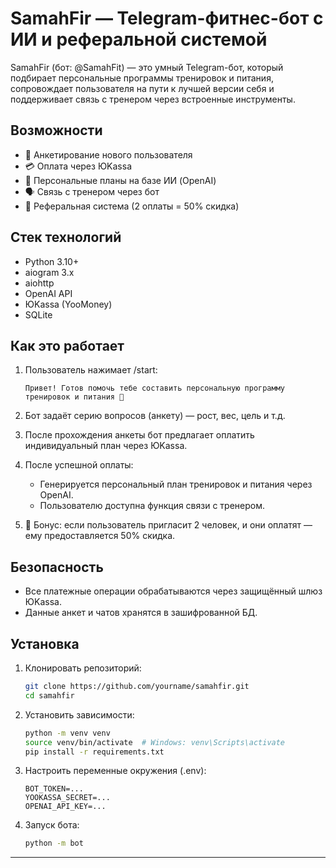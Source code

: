 # SamahFir — Telegram-фитнес-бот с ИИ и реферальной системой

SamahFir (бот: @SamahFit) — это умный Telegram-бот, который подбирает персональные программы тренировок и питания, сопровождает пользователя на пути к лучшей версии себя и поддерживает связь с тренером через встроенные инструменты.

## Возможности

- 📲 Анкетирование нового пользователя
- 💳 Оплата через ЮKassa
- 🧠 Персональные планы на базе ИИ (OpenAI)
- 🗣️ Связь с тренером через бот
- 👥 Реферальная система (2 оплаты = 50% скидка)

## Стек технологий

- Python 3.10+
- aiogram 3.x
- aiohttp
- OpenAI API
- ЮKassa (YooMoney)
- SQLite

## Как это работает

1. Пользователь нажимает /start:

   ```
   Привет! Готов помочь тебе составить персональную программу тренировок и питания 💪
   ```
2. Бот задаёт серию вопросов (анкету) — рост, вес, цель и т.д.
3. После прохождения анкеты бот предлагает оплатить индивидуальный план через ЮKassa.
4. После успешной оплаты:

   - Генерируется персональный план тренировок и питания через OpenAI.
   - Пользователю доступна функция связи с тренером.
5. 📢 Бонус: если пользователь пригласит 2 человек, и они оплатят — ему предоставляется 50% скидка.

## Безопасность

- Все платежные операции обрабатываются через защищённый шлюз ЮKassa.
- Данные анкет и чатов хранятся в зашифрованной БД.

## Установка

1. Клонировать репозиторий:

   ```bash
   git clone https://github.com/yourname/samahfir.git
   cd samahfir
   ```
2. Установить зависимости:

   ```bash
   python -m venv venv
   source venv/bin/activate  # Windows: venv\Scripts\activate
   pip install -r requirements.txt
   ```
3. Настроить переменные окружения (.env):

   ```env
   BOT_TOKEN=...
   YOOKASSA_SECRET=...
   OPENAI_API_KEY=...
   ```
4. Запуск бота:

   ```bash
   python -m bot
   ```

---

